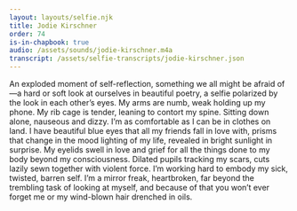 ```yaml
---
layout: layouts/selfie.njk
title: Jodie Kirschner
order: 74
is-in-chapbook: true
audio: /assets/sounds/jodie-kirschner.m4a
transcript: /assets/selfie-transcripts/jodie-kirschner.json
---
```


An exploded moment of self-reflection, something we all might be afraid of—a hard or soft look at ourselves in beautiful poetry, a selfie polarized by the look in each other’s eyes. My arms are numb, weak holding up my phone. My rib cage is tender, leaning to contort my spine. Sitting down alone, nauseous and dizzy. I’m as comfortable as I can be in clothes on land. I have beautiful blue eyes that all my friends fall in love with, prisms that change in the mood lighting of my life, revealed in bright sunlight in surprise. My eyelids swell in love and grief for all the things done to my body beyond my consciousness. Dilated pupils tracking my scars, cuts lazily sewn together with violent force. I’m working hard to embody my sick, twisted, barren self. I’m a mirror freak, heartbroken, far beyond the trembling task of looking at myself, and because of that you won’t ever forget me or my wind-blown hair drenched in oils.
